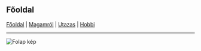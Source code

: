 ## Főoldal


[Főoldal](http://mcsakanyi.github.io) | [Magamról](http://mcsakanyi.github.io/magamrol) | [Utazas](http://mcsakanyi.github.io/mcsakanyi.github.io/utazas.md) | [Hobbi](http://mcsakanyi.github.io/mcsakanyi.github.io/hobbi.md)
<hr>

![Folap kép](https://tankshop.hu/wp-content/uploads/2018/07/tankcsapda-logo-footer.jpg)


